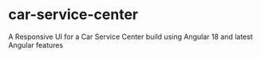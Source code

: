 # car-service-center
A Responsive UI for a Car Service Center build using Angular 18 and latest Angular features 
